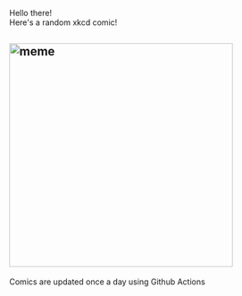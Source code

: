 Hello there! <br>Here's a random xkcd comic!<br>
## <img src="https://imgs.xkcd.com/comics/paleontology_museum.png" alt="meme" width="400"/><br>
Comics are updated once a day using Github Actions